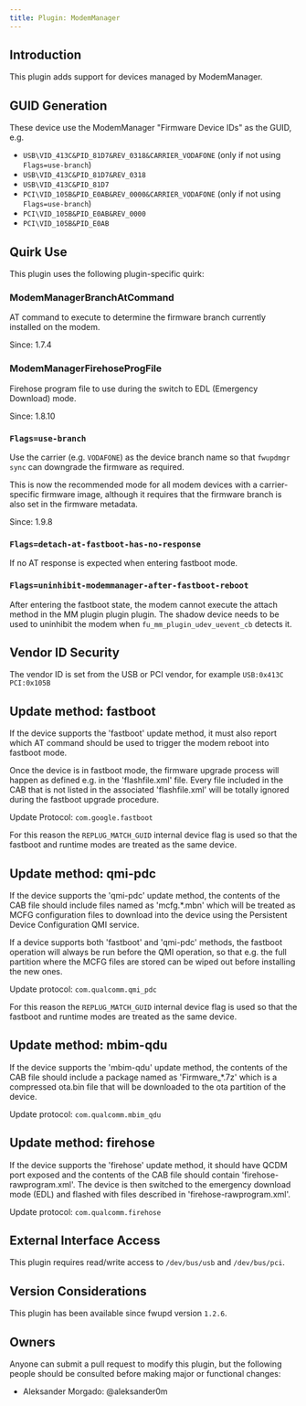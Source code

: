 ```yaml
---
title: Plugin: ModemManager
---
```


## Introduction

This plugin adds support for devices managed by ModemManager.

## GUID Generation

These device use the ModemManager "Firmware Device IDs" as the GUID, e.g.

* `USB\VID_413C&PID_81D7&REV_0318&CARRIER_VODAFONE` (only if not using `Flags=use-branch`)
* `USB\VID_413C&PID_81D7&REV_0318`
* `USB\VID_413C&PID_81D7`
* `PCI\VID_105B&PID_E0AB&REV_0000&CARRIER_VODAFONE` (only if not using `Flags=use-branch`)
* `PCI\VID_105B&PID_E0AB&REV_0000`
* `PCI\VID_105B&PID_E0AB`

## Quirk Use

This plugin uses the following plugin-specific quirk:

### ModemManagerBranchAtCommand

AT command to execute to determine the firmware branch currently installed on the modem.

Since: 1.7.4

### ModemManagerFirehoseProgFile

Firehose program file to use during the switch to EDL (Emergency Download) mode.

Since: 1.8.10

### `Flags=use-branch`

Use the carrier (e.g. `VODAFONE`) as the device branch name so that `fwupdmgr sync` can downgrade
the firmware as required.

This is now the recommended mode for all modem devices with a carrier-specific firmware image,
although it requires that the firmware branch is also set in the firmware metadata.

Since: 1.9.8

### `Flags=detach-at-fastboot-has-no-response`

If no AT response is expected when entering fastboot mode.

### `Flags=uninhibit-modemmanager-after-fastboot-reboot`

After entering the fastboot state, the modem cannot execute the attach method in the MM plugin
plugin plugin.
The shadow device needs to be used to uninhibit the modem when `fu_mm_plugin_udev_uevent_cb`
detects it.

## Vendor ID Security

The vendor ID is set from the USB or PCI vendor, for example `USB:0x413C` `PCI:0x105B`

## Update method: fastboot

If the device supports the 'fastboot' update method, it must also report which
AT command should be used to trigger the modem reboot into fastboot mode.

Once the device is in fastboot mode, the firmware upgrade process will happen
as defined e.g. in the 'flashfile.xml' file. Every file included in the CAB that
is not listed in the associated 'flashfile.xml' will be totally ignored during
the fastboot upgrade procedure.

Update Protocol: `com.google.fastboot`

For this reason the `REPLUG_MATCH_GUID` internal device flag is used so that
the fastboot and runtime modes are treated as the same device.

## Update method: qmi-pdc

If the device supports the 'qmi-pdc' update method, the contents of the CAB
file should include files named as 'mcfg.*.mbn' which will be treated as MCFG
configuration files to download into the device using the Persistent Device
Configuration QMI service.

If a device supports both 'fastboot' and 'qmi-pdc' methods, the fastboot
operation will always be run before the QMI operation, so that e.g. the full
partition where the MCFG files are stored can be wiped out before installing
the new ones.

Update protocol: `com.qualcomm.qmi_pdc`

For this reason the `REPLUG_MATCH_GUID` internal device flag is used so that
the fastboot and runtime modes are treated as the same device.

## Update method: mbim-qdu

If the device supports the 'mbim-qdu' update method, the contents of the CAB
file should include a package named as 'Firmware_*.7z' which is a compressed
ota.bin file that will be downloaded to the ota partition of the device.

Update protocol: `com.qualcomm.mbim_qdu`

## Update method: firehose

If the device supports the 'firehose' update method, it should have QCDM port
exposed and the contents of the CAB file should contain 'firehose-rawprogram.xml'.
The device is then switched to the emergency download mode (EDL) and flashed
with files described in 'firehose-rawprogram.xml'.

Update protocol: `com.qualcomm.firehose`

## External Interface Access

This plugin requires read/write access to `/dev/bus/usb` and `/dev/bus/pci`.

## Version Considerations

This plugin has been available since fwupd version `1.2.6`.

## Owners

Anyone can submit a pull request to modify this plugin, but the following people should be
consulted before making major or functional changes:

* Aleksander Morgado: @aleksander0m
